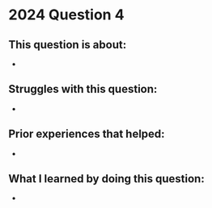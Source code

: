 # 2024 Question 4

## This question is about:
- 

## Struggles with this question:
- 

## Prior experiences that helped:
- 

## What I learned by doing this question:
- 